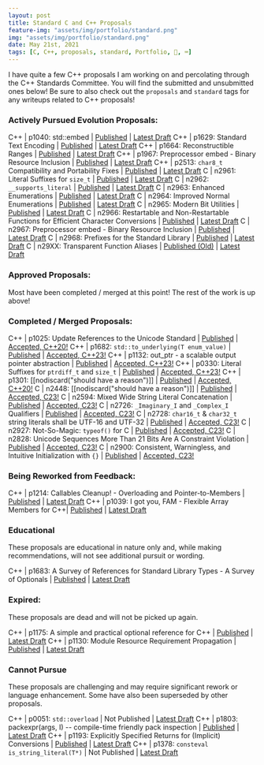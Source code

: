 ```yaml
---
layout: post
title: Standard C and C++ Proposals
feature-img: "assets/img/portfolio/standard.png"
img: "assets/img/portfolio/standard.png"
date: May 21st, 2021
tags: [C, C++, proposals, standard, Portfolio, 🚌, ⌨️]
---
```


I have quite a few C++ proposals I am working on and percolating through the C++ Standards Committee. You will find the submitted and unsubmitted ones below! Be sure to also check out the `proposals` and `standard` tags for any writeups related to C++ proposals!


### Actively Pursued Evolution Proposals:

C++ | p1040: std::embed | [Published](https://wg21.link/p1040) | [Latest Draft](/_vendor/future_cxx/papers/d1040.html)
C++ | p1629: Standard Text Encoding | [Published](https://wg21.link/p1629) | [Latest Draft](/_vendor/future_cxx/papers/d1629.html)
C++ | p1664: Reconstructible Ranges | [Published](https://wg21.link/p1664) | [Latest Draft](/_vendor/future_cxx/papers/d1664.html)
C++ | p1967: Preprocessor embed - Binary Resource Inclusion | [Published](https://wg21.link/p1967) | [Latest Draft](/_vendor/future_cxx/papers/d1967.html)
C++ | p2513: `char8_t` Compatibility and Portability Fixes | [Published](https://wg21.link/p2513) | [Latest Draft](/_vendor/future_cxx/papers/d2513.html)
C   | n2961: Literal Suffixes for `size_t` | [Published](http://www.open-std.org/jtc1/sc22/wg14/www/docs/n2961.htm) | [Latest Draft](/_vendor/future_cxx/papers/C%20-%20Literal%20Suffixes%20for%20size_t.html)
C   | n2962: `__supports_literal` | [Published](http://www.open-std.org/jtc1/sc22/wg14/www/docs/n2962.htm) | [Latest Draft](/_vendor/future_cxx/papers/C%20-%20__supports_literal.html)
C   | n2963: Enhanced Enumerations | [Published](http://www.open-std.org/jtc1/sc22/wg14/www/docs/n2963.htm) | [Latest Draft](/_vendor/future_cxx/papers/C%20-%20Enhanced%20Enumerations.html)
C   | n2964: Improved Normal Enumerations | [Published](http://www.open-std.org/jtc1/sc22/wg14/www/docs/n2964.htm) | [Latest Draft](/_vendor/future_cxx/papers/C%20-%20Improved%20Normal%20Enumerations.html)
C   | n2965: Modern Bit Utilities | [Published](http://www.open-std.org/jtc1/sc22/wg14/www/docs/n2965.htm) | [Latest Draft](/_vendor/future_cxx/papers/C%20-%20Modern%20Bit%20Utilities.html)
C   | n2966: Restartable and Non-Restartable Functions for Efficient Character Conversions | [Published](http://www.open-std.org/jtc1/sc22/wg14/www/docs/n2966.htm) | [Latest Draft](/_vendor/future_cxx/papers/C%20-%20Efficient%20Character%20Conversions.html)
C   | n2967: Preprocessor embed - Binary Resource Inclusion | [Published](http://www.open-std.org/jtc1/sc22/wg14/www/docs/n2967.htm) | [Latest Draft](/_vendor/future_cxx/papers/C%20-%20embed.html)
C   | n2968: Prefixes for the Standard Library | [Published](http://www.open-std.org/jtc1/sc22/wg14/www/docs/n2968.htm) | [Latest Draft](/_vendor/future_cxx/papers/C%20-%20Prefixes%20for%20the%20Standard%20Library.html)
C   | n29XX: Transparent Function Aliases | [Published (Old)](http://www.open-std.org/jtc1/sc22/wg14/www/docs/n2901.htm) | [Latest Draft](/_vendor/future_cxx/papers/C%20-%20Transparent%20Function%20Aliases.html)


### Approved Proposals:

Most have been completed / merged at this point! The rest of the work is up above!


### Completed / Merged Proposals:

C++ | p1025: Update References to the Unicode Standard | [Published](https://wg21.link/p1025) | [Accepted, C++20!](https://wg21.link/p1025)
C++ | p1682: `std::to_underlying(T enum_value)` | [Published](https://wg21.link/p1682) | [Accepted, C++23!](/_vendor/future_cxx/papers/d1682.html)
C++ | p1132: out_ptr - a scalable output pointer abstraction | [Published](https://wg21.link/p1132) | [Accepted, C++23!](/_vendor/future_cxx/papers/d1132.html)
C++ | p0330: Literal Suffixes for `ptrdiff_t` and `size_t` | [Published](https://wg21.link/p0330) | [Accepted, C++23!](/_vendor/future_cxx/papers/d0330.html)
C++ | p1301: [[nodiscard("should have a reason")]] | [Published](https://wg21.link/p1301) | [Accepted, C++20!](/_vendor/future_cxx/papers/d1301.html)
C   | n2448: [[nodiscard("should have a reason")]] | [Published](http://www.open-std.org/jtc1/sc22/wg14/www/docs/n2448.pdf) | [Accepted, C23!](/_vendor/future_cxx/papers/C%20-%20nodiscard.html)
C   | n2594: Mixed Wide String Literal Concatenation | [Published](http://www.open-std.org/jtc1/sc22/wg14/www/docs/n2594.htm) | [Accepted, C23!](/_vendor/future_cxx/papers/C%20-%20Mixed%20Wide%20String%20Literal%20Concatenation.html)
C   | n2726: `_Imaginary_I` and `_Complex_I` Qualifiers | [Published](http://www.open-std.org/jtc1/sc22/wg14/www/docs/n2726.htm) | [Accepted, C23!](/_vendor/future_cxx/papers/C%20-%20_Imaginary_I%20and%20_Complex_I%20Qualifiers.html)
C   | n2728: `char16_t` & `char32_t` string literals shall be UTF-16 and UTF-32 | [Published](http://www.open-std.org/jtc1/sc22/wg14/www/docs/n2728.htm) | [Accepted, C23!](/_vendor/future_cxx/papers/C%20-%20char16_t%20&%20char32_t%20string%20literals%20shall%20be%20UTF-16%20&%20UTF-32.html)
C   | n2927: Not-So-Magic: `typeof()` for C | [Published](http://www.open-std.org/jtc1/sc22/wg14/www/docs/n2927.htm) | [Accepted, C23!](/_vendor/future_cxx/papers/C%20-%20typeof.html)
C   | n2828: Unicode Sequences More Than 21 Bits Are A Constraint Violation | [Published](http://www.open-std.org/jtc1/sc22/wg14/www/docs/n2828.htm) | [Accepted, C23!](/_vendor/future_cxx/papers/C%20-%20Unicode%20Sequences%20More%20Than%2021%20Bits%20are%20a%20Constraint%20Violation.html)
C   | n2900: Consistent, Warningless, and Intuitive Initialization with `{}` | [Published](http://www.open-std.org/jtc1/sc22/wg14/www/docs/n2900.htm) | [Accepted, C23!](/_vendor/future_cxx/papers/C%20-%20Consistent,%20Warningless,%20and%20Intuitive%20Initialization%20with%20%7B%7D.html)


### Being Reworked from Feedback:

C++ | p1214: Callables Cleanup! - Overloading and Pointer-to-Members | [Published](https://wg21.link/p1214) | [Latest Draft](/_vendor/future_cxx/papers/d1214.html)
C++ | p1039: I got you, FAM - Flexible Array Members for C++| [Published](https://wg21.link/p1039) | [Latest Draft](/_vendor/future_cxx/papers/d1039.html)


### Educational

These proposals are educational in nature only and, while making recommendations, will not see additional pursuit or wording.

C++ | p1683: A Survey of References for Standard Library Types - A Survey of Optionals | [Published](https://wg21.link/p1683) | [Latest Draft](/_vendor/future_cxx/papers/d1683.html)


### Expired:

These proposals are dead and will not be picked up again.


C++ | p1175: A simple and practical optional reference for C++ | [Published](https://wg21.link/p1175) | [Latest Draft](/_vendor/future_cxx/papers/d1175.html)
C++ | p1130: Module Resource Requirement Propagation | [Published](https://wg21.link/p1130) | [Latest Draft](https://thephd.dev/_vendor/future_cxx/papers/d1130.html)


### Cannot Pursue

These proposals are challenging and may require significant rework or language enhancement. Some have also been superseded by other proposals.

C++ | p0051: `std::overload` | Not Published | [Latest Draft](/_vendor/future_cxx/papers/d0051.html)
C++ | p1803: packexpr(args, I) -- compile-time friendly pack inspection | [Published](https://wg21.link/p1803) | [Latest Draft](/_vendor/future_cxx/papers/d1803.html)
C++ | p1193: Explicitly Specified Returns for (Implicit) Conversions | [Published](https://wg21.link/p1193) | [Latest Draft](/_vendor/future_cxx/papers/d1193.html)
C++ | p1378: `consteval is_string_literal(T*)` | Not Published | [Latest Draft](/_vendor/future_cxx/papers/d1378.html)
